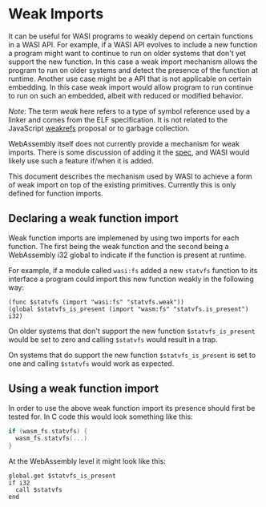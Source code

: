 Weak Imports
============

It can be useful for WASI programs to weakly depend on certain functions in a
WASI API.  For example, if a WASI API evolves to include a new function a
program might want to continue to run on older systems that don't yet support
the new function.  In this case a weak import mechanism allows the program to
run on older systems and detect the presence of the function at runtime.
Another use case might be a API that is not applicable on certain embedding.  In
this case weak import would allow program to run continue to run on such an
embedded, albeit with reduced or modified behavior.

*Note*: The term *weak* here refers to a type of symbol reference used by a
linker and comes from the ELF specification.  It is not related to the
JavaScript [weakrefs] proposal or to garbage collection.

WebAssembly itself does not currently provide a mechanism for weak imports.
There is some discussion of adding it the [spec][spec], and WASI would likely
use such a feature if/when it is added.

This document describes the mechanism used by WASI to achieve a form of weak
import on top of the existing primitives.  Currently this is only defined for
function imports.

Declaring a weak function import
--------------------------------

Weak function imports are implemened by using two imports for each function.
The first being the weak function and the second being a WebAssembly i32 global
to indicate if the function is present at runtime.

For example, if a module called `wasi:fs` added a new `statvfs` function to its
interface a program could import this new function weakly in the following way:

```wasm
(func $statvfs (import "wasi:fs" "statvfs.weak"))
(global $statvfs_is_present (import "wasm:fs" "statvfs.is_present") i32)
```

On older systems that don't support the new function `$statvfs_is_present` would
be set to zero and calling `$statvfs` would result in a trap.

On systems that do support the new function `$statvfs_is_present` is set to
one and calling `$statvfs` would work as expected.

Using a weak function import
----------------------------

In order to use the above weak function import its presence should first be
tested for.  In C code this would look something like this:

```c
if (wasm_fs.statvfs) {
  wasm_fs.statvfs(...)
}
```

At the WebAssembly level it might look like this:

```wasm
global.get $statvfs_is_present
if i32
  call $statvfs
end
```

[weakrefs]: https://github.com/tc39/proposal-weakrefs
[spec]: https://github.com/WebAssembly/design/issues/1281
